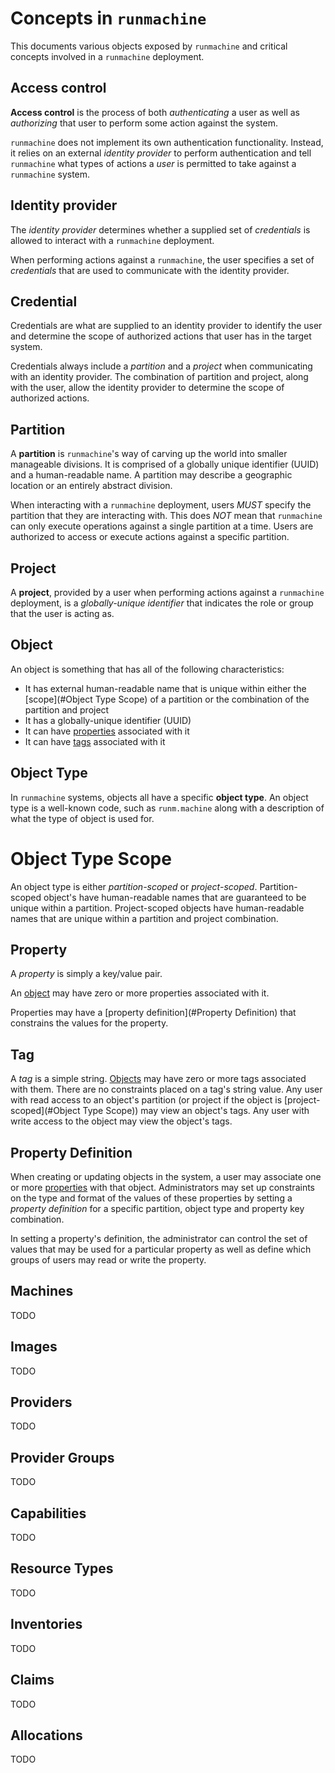 # Concepts in `runmachine`

This documents various objects exposed by `runmachine` and critical concepts
involved in a `runmachine` deployment.

## Access control

**Access control** is the process of both *authenticating* a user as well as
*authorizing* that user to perform some action against the system.

`runmachine` does not implement its own authentication functionality. Instead,
it relies on an external *identity provider* to perform authentication and tell
`runmachine` what types of actions a *user* is permitted to take against a
`runmachine` system.

## Identity provider

The *identity provider* determines whether a supplied set of *credentials* is
allowed to interact with a `runmachine` deployment.

When performing actions against a `runmachine`, the user specifies a set of
*credentials* that are used to communicate with the identity provider.

## Credential

Credentials are what are supplied to an identity provider to identify the user
and determine the scope of authorized actions that user has in the target
system.

Credentials always include a *partition* and a *project* when communicating
with an identity provider. The combination of partition and project, along with
the user, allow the identity provider to determine the scope of authorized
actions.

## Partition

A **partition** is `runmachine`'s way of carving up the world into smaller
manageable divisions. It is comprised of a globally unique identifier (UUID)
and a human-readable name. A partition may describe a geographic location or an
entirely abstract division.

When interacting with a `runmachine` deployment, users *MUST* specify the
partition that they are interacting with. This does *NOT* mean that
`runmachine` can only execute operations against a single partition at a time.
Users are authorized to access or execute actions against a specific partition.

## Project

A **project**, provided by a user when performing actions against a
`runmachine` deployment, is a *globally-unique identifier* that indicates the
role or group that the user is acting as.

## Object

An object is something that has all of the following characteristics:

* It has external human-readable name that is unique within either the
  [scope](#Object Type Scope) of a partition or the combination of the
  partition and project
* It has a globally-unique identifier (UUID)
* It can have [properties](#Property) associated with it
* It can have [tags](#Tag) associated with it

## Object Type

In `runmachine` systems, objects all have a specific **object type**. An object
type is a well-known code, such as `runm.machine` along with a description of
what the type of object is used for.

# Object Type Scope

An object type is either *partition-scoped* or *project-scoped*.
Partition-scoped object's have human-readable names that are guaranteed to be
unique within a partition. Project-scoped objects have human-readable names
that are unique within a partition and project combination.

## Property

A *property* is simply a key/value pair.

An [object](#Object) may have zero or more properties associated with it.

Properties may have a [property definition](#Property Definition) that
constrains the values for the property.

## Tag

A *tag* is a simple string. [Objects](#Object) may have zero or more tags
associated with them. There are no constraints placed on a tag's string value.
Any user with read access to an object's partition (or project if the object is
[project-scoped](#Object Type Scope)) may view an object's tags. Any user with
write access to the object may view the object's tags.

## Property Definition

When creating or updating objects in the system, a user may associate one or
more [properties](#Properties) with that object. Administrators may set up
constraints on the type and format of the values of these properties by setting
a *property definition* for a specific partition, object type and property key
combination.

In setting a property's definition, the administrator can control the set of
values that may be used for a particular property as well as define which
groups of users may read or write the property.

## Machines

TODO

## Images

TODO

## Providers

TODO

## Provider Groups

TODO

## Capabilities

TODO

## Resource Types

TODO

## Inventories

TODO

## Claims

TODO

## Allocations

TODO
